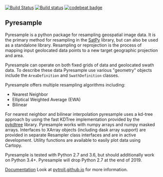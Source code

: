 [![Build Status](https://travis-ci.org/pytroll/pyresample.svg?branch=master)](https://travis-ci.org/pytroll/pyresample)
[![Build status](https://ci.appveyor.com/api/projects/status/a34o4utf8dqjsob1/branch/master?svg=true)](https://ci.appveyor.com/project/pytroll/pyresample/branch/master)
[![codebeat badge](https://codebeat.co/badges/2b9f14bc-758c-4fe1-967d-85b11e934983)](https://codebeat.co/projects/github-com-pytroll-pyresample-master)

Pyresample
----------

Pyresample is a python package for resampling geospatial image data. It is the
primary method for resampling in the [SatPy](https://github.com/pytroll/satpy)
library, but can also be used as a standalone library. Resampling or
reprojection is the process of mapping input geolocated data points to a
new target geographic projection and area.

Pyresample can operate on both fixed grids of data and geolocated swath data.
To describe these data Pyresample use various "geometry" objects include the
`AreaDefinition` and `SwathDefinition` classes.

Pyresample offers multiple resampling algorithms including:

- Nearest Neighbor
- Elliptical Weighted Average (EWA)
- Bilinear

For nearest neighbor and bilinear interpolation pyresample uses a kd-tree
approach by using the fast KDTree implementation provided by the 
[pykdtree](https://github.com/storpipfugl/pykdtree) library.
Pyresample works with numpy arrays and numpy masked arrays. Interfaces to
XArray objects (including dask array support) are provided in separate
Resampler class interfaces and are in active development.
Utility functions are available to easily plot data using Cartopy.

Pyresample is tested with Python 2.7 and 3.6, but should additionally work
on Python 3.4+. Pyresample will drop Python 2.7 at the end of 2019.

[Documentation](https://pyresample.readthedocs.org/en/latest/)
Look at [pytroll.github.io](http://pytroll.github.io/) for more information.
